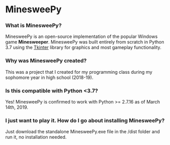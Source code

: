 # MinesweePy

### What is MinesweePy?
MinesweePy is an open-source implementation of the popular Windows game **Minesweeper**. MinesweePy was built entirely from scratch in Python 3.7 using the [Tkinter](https://docs.python.org/3/library/tkinter.html "Tkinter docs") library for graphics and most gameplay functionality.

### Why was MinesweePy created?
This was a project that I created for my programming class during my sophomore year in high school (2018-19).

### Is this compatible with Python <3.7?
Yes! MinesweePy is confirmed to work with Python >= 2.7.16 as of March 14th, 2019.

### I just want to play it. How do I go about installing MinesweePy?
Just download the standalone MinesweePy.exe file in the /dist folder and run it, no installation needed.

